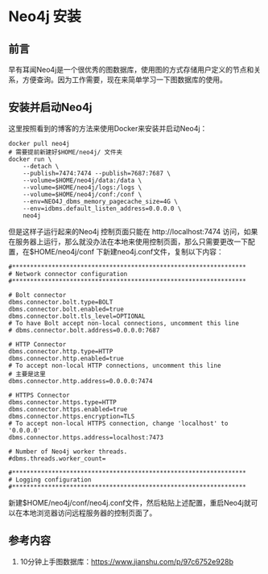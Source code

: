 # Neo4j 安装
## 前言
早有耳闻Neo4j是一个很优秀的图数据库，使用图的方式存储用户定义的节点和关系，方便查询。因为工作需要，现在来简单学习一下图数据库的使用。

## 安装并启动Neo4j
这里按照看到的博客的方法来使用Docker来安装并启动Neo4j：
```
docker pull neo4j
# 需要提前新建好$HOME/neo4j/ 文件夹
docker run \
    --detach \
    --publish=7474:7474 --publish=7687:7687 \
    --volume=$HOME/neo4j/data:/data \
    --volume=$HOME/neo4j/logs:/logs \
    --volume=$HOME/neo4j/conf:/conf \
    --env=NEO4J_dbms_memory_pagecache_size=4G \
    --env=idbms.default_listen_address=0.0.0.0 \
    neo4j
```

但是这样子运行起来的Neo4j 控制页面只能在 http://localhost:7474 访问，如果在服务器上运行，那么就没办法在本地来使用控制页面，那么只需要更改一下配置，在$HOME/neo4j/conf 下新建neo4j.conf文件，复制以下内容：
```
#*****************************************************************
# Network connector configuration
#*****************************************************************

# Bolt connector
dbms.connector.bolt.type=BOLT
dbms.connector.bolt.enabled=true
dbms.connector.bolt.tls_level=OPTIONAL
# To have Bolt accept non-local connections, uncomment this line
# dbms.connector.bolt.address=0.0.0.0:7687

# HTTP Connector
dbms.connector.http.type=HTTP
dbms.connector.http.enabled=true
# To accept non-local HTTP connections, uncomment this line
# 主要是这里
dbms.connector.http.address=0.0.0.0:7474

# HTTPS Connector
dbms.connector.https.type=HTTP
dbms.connector.https.enabled=true
dbms.connector.https.encryption=TLS
# To accept non-local HTTPS connection, change 'localhost' to '0.0.0.0'
dbms.connector.https.address=localhost:7473

# Number of Neo4j worker threads.
#dbms.threads.worker_count=

#*****************************************************************
# Logging configuration
#*****************************************************************
```
新建$HOME/neo4j/conf/neo4j.conf文件，然后粘贴上述配置，重启Neo4j就可以在本地浏览器访问远程服务器的控制页面了。

## 参考内容
1. 10分钟上手图数据库：https://www.jianshu.com/p/97c6752e928b
